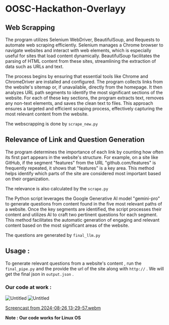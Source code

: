 # OOSC-Hackathon-Overlayy

## Web Scrapping 

The program utilizes Selenium WebDriver, BeautifulSoup, and Requests to automate web scraping efficiently. Selenium manages a Chrome browser to navigate websites and interact with web elements, which is especially useful for sites that load content dynamically. BeautifulSoup facilitates the parsing of HTML content from these sites, streamlining the extraction of data such as URLs and text.

The process begins by ensuring that essential tools like Chrome and ChromeDriver are installed and configured. The program collects links from the website's sitemap or, if unavailable, directly from the homepage. It then analyzes URL path segments to identify the most significant sections of the website. For each of these key sections, the program extracts text, removes any non-text elements, and saves the clean text to files. This approach ensures a targeted and efficient scraping process, effectively capturing the most relevant content from the website.

The webscrapping is done by `scrape_new.py` 

## Relevance of Link and  Question Generation

The program determines the importance of each link by counting how often its first part appears in the website's structure. For example, on a site like GitHub, if the segment "features" from the URL "github.com/features" is frequently repeated, it shows that "features" is a key area. This method helps identify which parts of the site are considered most important based on their organization.

The relevance is also calculated by the `scrape.py` 

The Python script leverages the Google Generative AI model "gemini-pro" to generate questions from content found in the five most relevant paths of a website. Once the key segments are identified, the script processes their content and utilizes AI to craft two pertinent questions for each segment. This method facilitates the automatic generation of engaging and relevant content based on the most significant areas of the website.

The questions are generated by `final_llm.py`


## Usage : 

To generate relevant questions from a website's content , run the `final_pipe.py` and the provide the url of the site along with `http://` .
We will get the final json in `output.json` .

### Our code at work : 
  ![Untitled](https://github.com/user-attachments/assets/ed5b61f6-d345-4caf-9741-fa9544ddd057)
![Untitled](https://github.com/user-attachments/assets/70a8d411-489e-4e7b-9b9e-56d41a52c96b)


[Screencast from 2024-08-26 13-29-57.webm](https://github.com/user-attachments/assets/c3af4b4d-c330-4939-8f19-6bfbc191b201)

**Note : Our code works for Linux OS**
